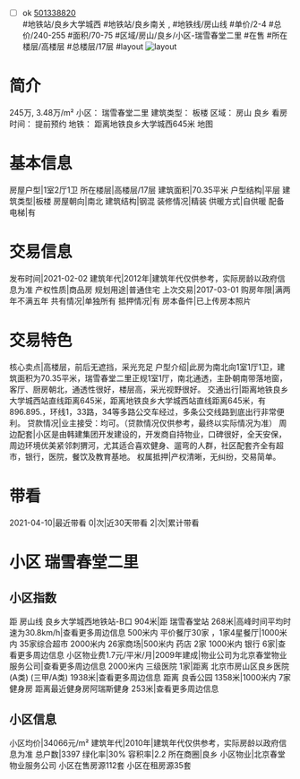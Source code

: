 - [ ] ok [501338820](https://bj.5i5j.com/ershoufang/501338820.html)  
 #地铁站/良乡大学城西 #地铁站/良乡南关 ,  #地铁线/房山线
#单价/2-4 #总价/240-255 #面积/70-75   #区域/房山/良乡/小区-瑞雪春堂二里 #在售 #所在楼层/高楼层 #总楼层/17层 #layout 
![layout](http://image2a.5i5j.com/bdir/layout/292049.jpg_P5.jpg) 
# 简介 
 245万,  3.48万/m² 
小区： 瑞雪春堂二里
建筑类型： 板楼
区域： 房山 良乡
看房时间： 提前预约
地铁： 距离地铁良乡大学城西645米 地图
# 基本信息 
 房屋户型|1室2厅1卫
所在楼层|高楼层/17层
建筑面积|70.35平米
户型结构|平层
建筑类型|板楼
房屋朝向|南北
建筑结构|钢混
装修情况|精装
供暖方式|自供暖
配备电梯|有
# 交易信息 
 发布时间|2021-02-02
建筑年代|2012年|建筑年代仅供参考，实际房龄以政府信息为准
产权性质|商品房
规划用途|普通住宅
上次交易|2017-03-01
购房年限|满两年不满五年
共有情况|单独所有
抵押情况|有
房本备件|已上传房本照片
# 交易特色 
 核心卖点|高楼层，前后无遮挡，采光充足
户型介绍|此房为南北向1室1厅1卫，建筑面积为70.35平米，瑞雪春堂二里正规1室1厅，南北通透，主卧朝南带落地窗，客厅、厨房朝北，通透性很好，楼层高，采光视野很好。
交通出行|距离地铁良乡大学城西站直线距离645米，距离地铁良乡大学城西站直线距离645米，有896.895.，环线1，33路，34等多路公交车经过，多条公交线路到底出行非常便利。
贷款情况|业主接受：均可。（贷款情况仅供参考，最终以实际情况为准）
周边配套|小区是由韩建集团开发建设的，开发商自持物业，口碑很好，全天安保，周边环境优美紧邻刺猬河，尤其适合喜欢健身、遛弯的人群，社区配套齐全有超市，银行，医院，餐饮及教育基地。
权属抵押|产权清晰，无纠纷，交易简单。
# 带看 
 2021-04-10|最近带看	 0|次|近30天带看	 2|次|累计带看
# 小区 瑞雪春堂二里
## 小区指数 
 距 房山线 良乡大学城西地铁站-B口 904米|距 瑞雪春堂站 268米|高峰时间平均时速为30.8km/h|查看更多周边信息
500米内 平价餐厅30家 ，1家4星餐厅|1000米内 35家综合超市
2000米内 26家商场|500米内 药店 2家
1000米内 银行 6家|查看更多周边信息
小区物业费1.7元/平米/月|2009年建成|物业公司为北京春堂物业服务公司|查看更多周边信息
2000米内 三级医院 1家|距离 北京市房山区良乡医院(A类) (三甲/A类) 1938米|查看更多周边信息
距离 良香公园 1358米|1000米内 7家 健身房
距离最近健身房阿瑞斯健身 253米|查看更多周边信息
## 小区信息 
 小区均价|34066元/m²
建筑年代|2010年|建筑年代仅供参考，实际房龄以政府信息为准
总户数|3397
绿化率|30%
容积率|2.2
所在商圈|良乡
小区物业|北京春堂物业服务公司
小区在售房源112套
小区在租房源35套
